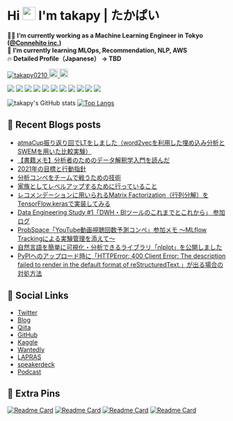 <!-- created https://rahuldkjain.github.io/gh-profile-readme-generator/ -->
# Hi <img src="https://raw.githubusercontent.com/MartinHeinz/MartinHeinz/master/wave.gif" width="30px">  I'm takapy | たかぱい

🧑‍💻 **I’m currently working as a Machine Learning Engineer in Tokyo ([@Connehito inc.](https://connehito.com/))**  
🌱 **I’m currently learning MLOps, Recommendation, NLP, AWS**  
🔥 **Detailed Profile（Japanese） → TBD**

<p align="left"> 
  <a href="https://github.com/takapy0210/takapy0210/">
    <img src="https://komarev.com/ghpvc/?username=takapy0210" alt="takapy0210" />
  </a>
  <a href="http://twitter.com/takapy0210">
    <img height="20" src="https://img.shields.io/twitter/follow/takapy0210?label=Twitter&logo=twitter&style=flat" />
  </a>
  <a href="https://github.com/takapy0210">
    <img height="20" src="https://img.shields.io/github/followers/takapy0210?label=follow&logo=github&style=flat" />
  </a>
</p>

![](https://img.shields.io/badge/OS-Linux-informational?style=flat&logo=linux&logoColor=white&color=d0af4c)
![](https://img.shields.io/badge/OS-mac-informational?style=flat&logo=Apple&logoColor=white&color=d0af4c)
![](https://img.shields.io/badge/Editor-vscode-informational?style=flat&logo=visualstudioCode&logoColor=white&color=d0af4c)
![](https://img.shields.io/badge/Code-Python-informational?style=flat&logo=python&logoColor=white&color=d0af4c)
![](https://img.shields.io/badge/Shell-zsh-informational?style=flat&logo=zshell&logoColor=white&color=d0af4c)
![](https://img.shields.io/badge/DB-Oracle-informational?style=flat&logo=oracle&logoColor=white&color=d0af4c)
![](https://img.shields.io/badge/DB-MySQL-informational?style=flat&logo=mysql&logoColor=white&color=d0af4c)
![](https://img.shields.io/badge/Tools-Docker-informational?style=flat&logo=docker&logoColor=white&color=d0af4c)
![](https://img.shields.io/badge/Tools-slack-informational?style=flat&logo=slack&logoColor=white&color=d0af4c)
![](https://img.shields.io/badge/Tools-GitHub-informational?style=flat&logo=github&logoColor=white&color=d0af4c)
![](https://img.shields.io/badge/Cloud-AWS-informational?style=flat&logo=amazon&logoColor=white&color=d0af4c)


![takapy's GitHub stats](https://github-readme-stats.vercel.app/api?username=takapy0210&show_icons=true&theme=onedark)
[![Top Langs](https://github-readme-stats.vercel.app/api/top-langs/?username=takapy0210&theme=onedark&hide=jupyter%20notebook,html)](https://github.com/anuraghazra/github-readme-stats)

## 📝 Recent Blogs posts
<!-- BLOG-POST-LIST:START -->
- [atmaCup振り返り回でLTをしました（word2vecを利用した埋め込み分析と SWEMを用いた比較実験）](https://www.takapy.work/entry/2021/02/27/122300)
- [【書籍メモ】分析者のためのデータ解釈学入門を読んだ](https://www.takapy.work/entry/2021/01/17/201348)
- [2021年の目標と行動指針](https://www.takapy.work/entry/2021/01/01/232255)
- [分析コンペをチームで戦うための技術](https://www.takapy.work/entry/2020/12/22/225715)
- [家族としてレベルアップするために行っていること](https://www.takapy.work/entry/2020/12/17/083704)
- [レコメンデーションに用いられるMatrix Factorization（行列分解）をTensorFlow.kerasで実装してみる](https://www.takapy.work/entry/2020/12/10/090131)
- [Data Engineering Study #1「DWH・BIツールのこれまでとこれから」 参加ログ](https://www.takapy.work/entry/2020/07/15/214419)
- [ProbSpace「YouTube動画視聴回数予測コンペ」参加メモ 〜MLflow Trackingによる実験管理を添えて〜](https://www.takapy.work/entry/2020/07/05/125507)
- [自然言語を簡単に可視化・分析できるライブラリ「nlplot」を公開しました](https://www.takapy.work/entry/2020/05/17/192947)
- [PyPIへのアップロード時に「HTTPError: 400 Client Error: The description failed to render in the default format of reStructuredText.」が出る場合の対処方法](https://www.takapy.work/entry/2020/05/10/155856)
<!-- BLOG-POST-LIST:END -->

## 🚀 Social Links
- [Twitter](https://twitter.com/takapy0210)
- [Blog](https://www.takapy.work)
- [Qiita](https://qiita.com/takapy0210)
- [GitHub](https://github.com/takapy0210)
- [Kaggle](https://www.kaggle.com/takanobu0210)
- [Wantedly](https://www.wantedly.com/users/83812603)
- [LAPRAS](https://lapras.com/public/ATZDLYC)
- [speakerdeck](https://speakerdeck.com/takapy)
- [Podcast](https://github.com/shyaginuma/geek-engineer-future)

## 📌 Extra Pins

[![Readme Card](https://github-readme-stats.vercel.app/api/pin/?username=takapy0210&repo=nlplot&theme=onedark)](https://github.com/anuraghazra/github-readme-stats)
[![Readme Card](https://github-readme-stats.vercel.app/api/pin/?username=takapy0210&repo=takaggle&theme=onedark)](https://github.com/anuraghazra/github-readme-stats)
[![Readme Card](https://github-readme-stats.vercel.app/api/pin/?username=takapy0210&repo=ml_container&theme=onedark)](https://github.com/anuraghazra/github-readme-stats)
[![Readme Card](https://github-readme-stats.vercel.app/api/pin/?username=takapy0210&repo=geek_blog&theme=onedark)](https://github.com/anuraghazra/github-readme-stats)
